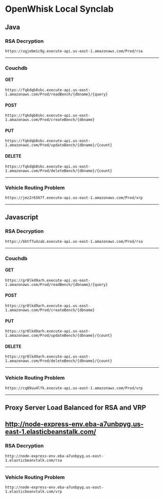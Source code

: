 # OpenWhisk Local Synclab
## Java
### RSA Decryption
```
https://ugjebm1c9g.execute-api.us-east-1.amazonaws.com/Prod/rsa
```
---
### Couchdb
#### GET
```
https://fqkdqb8skc.execute-api.us-east-1.amazonaws.com/Prod/readBench/{dbname}/{query}
```
#### POST
```
https://fqkdqb8skc.execute-api.us-east-1.amazonaws.com/Prod/createBench/{dbname}
```
#### PUT
```
https://fqkdqb8skc.execute-api.us-east-1.amazonaws.com/Prod/updateBench/{dbname}/{count}
```
#### DELETE
```
https://fqkdqb8skc.execute-api.us-east-1.amazonaws.com/Prod/deleteBench/{dbname}/{count}
```
---
### Vehicle Routing Problem
```
https://jmz2r6567f.execute-api.us-east-1.amazonaws.com/Prod/vrp
```
---
## Javascript
### RSA Decryption
```
https://bbtf7u4zab.execute-api.us-east-1.amazonaws.com/Prod/rsa
```
---
### Couchdb
#### GET
```
https://gr0lkd9arh.execute-api.us-east-1.amazonaws.com/Prod/readBench/{dbname}/{query}
```
#### POST
```
https://gr0lkd9arh.execute-api.us-east-1.amazonaws.com/Prod/createBench/{dbname}
```
#### PUT
```
https://gr0lkd9arh.execute-api.us-east-1.amazonaws.com/Prod/updateBench/{dbname}/{count}
```
#### DELETE
```
https://gr0lkd9arh.execute-api.us-east-1.amazonaws.com/Prod/deleteBench/{dbname}/{count}
```
---
### Vehicle Routing Problem
```
https://cq89uu4lfk.execute-api.us-east-1.amazonaws.com/Prod/vrp
```
---
## Proxy Server Load Balanced for RSA and VRP
http://node-express-env.eba-a7unbpyg.us-east-1.elasticbeanstalk.com/
---
### RSA Decryption
```
http://node-express-env.eba-a7unbpyg.us-east-1.elasticbeanstalk.com/rsa
```
---
### Vehicle Routing Problem
```
http://node-express-env.eba-a7unbpyg.us-east-1.elasticbeanstalk.com/vrp
```
